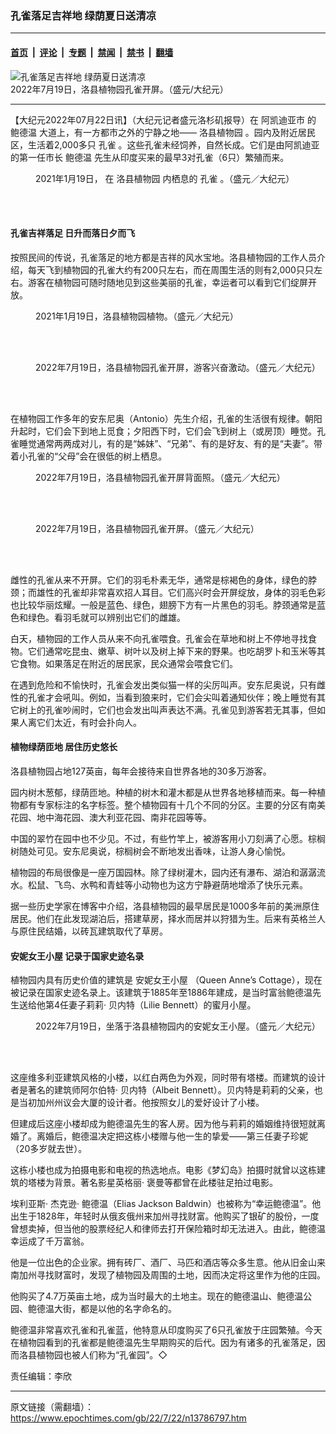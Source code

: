 ### 孔雀落足吉祥地 绿荫夏日送清凉

---

#### [首页](../../../..?n13786797) &nbsp;|&nbsp; [评论](../../../../../epoch-comment?n13786797) &nbsp;|&nbsp; [专题](../../../../../epoch-special?n13786797) &nbsp;|&nbsp; [禁闻](../../../../../epoch-news?n13786797) &nbsp;|&nbsp; [禁书](../../../../../books?n13786797) &nbsp;|&nbsp; [翻墙](https://github.com/gfw-breaker/nogfw/blob/master/README.md?n13786797)


<div><img alt="孔雀落足吉祥地 绿荫夏日送清凉" class="attachment-djy_600_400 size-djy_600_400 wp-post-image" src="https://i.epochtimes.com/assets/uploads/2022/07/id13786806-IMG_6129-e1658467076530.jpg"/>
<div class="caption">
 2022年7月19日，洛县植物园孔雀开屏。（盛元/大纪元）
</div></div><hr/><div class="post_content" id="artbody" itemprop="articleBody">
 <!-- article content begin -->
 <p>
  【大纪元2022年07月22日讯】（大纪元记者盛元洛杉矶报导）在
  <ok href="https://www.epochtimes.com/gb/tag/%E9%98%BF%E5%87%AF%E8%BF%AA%E4%BA%9A%E5%B8%82.html">
   阿凯迪亚市
  </ok>
  的
  <ok href="https://www.epochtimes.com/gb/tag/%E9%B2%8D%E5%BE%B7%E6%B8%A9.html">
   鲍德温
  </ok>
  大道上，有一方都市之外的宁静之地——
  <ok href="https://www.epochtimes.com/gb/tag/%E6%B4%9B%E5%8E%BF%E6%A4%8D%E7%89%A9%E5%9B%AD.html">
   洛县植物园
  </ok>
  。园内及附近居民区，生活着2,000多只
  <ok href="https://www.epochtimes.com/gb/tag/%E5%AD%94%E9%9B%80.html">
   孔雀
  </ok>
  。这些孔雀未经饲养，自然长成。它们是由阿凯迪亚的第一任市长
  <ok href="https://www.epochtimes.com/gb/tag/%E9%B2%8D%E5%BE%B7%E6%B8%A9.html">
   鲍德温
  </ok>
  先生从印度买来的最早3对孔雀（6只）繁殖而来。
 </p>
 <figure aria-describedby="caption-attachment-13786814" class="wp-caption aligncenter" id="attachment_13786814" style="width: 600px">
  <ok href="https://i.epochtimes.com/assets/uploads/2022/07/id13786814-IIMG-0111.png" target="_blank">
   <img alt="" class="size-large wp-image-13786814" src="https://i.epochtimes.com/assets/uploads/2022/07/id13786814-IIMG-0111-600x338.png"/>
  </ok>
  <br/><figcaption class="wp-caption-text" id="caption-attachment-13786814">
   2021年1月19日， 在
   <ok href="https://www.epochtimes.com/gb/tag/%E6%B4%9B%E5%8E%BF%E6%A4%8D%E7%89%A9%E5%9B%AD.html">
    洛县植物园
   </ok>
   内栖息的
   <ok href="https://www.epochtimes.com/gb/tag/%E5%AD%94%E9%9B%80.html">
    孔雀
   </ok>
   。（盛元／大纪元）
  </figcaption><br/>
 </figure><br/>
 <h4>
  孔雀吉祥落足 日升而落日夕而飞
 </h4>
 <p>
  按照民间的传说，孔雀落足的地方都是吉祥的风水宝地。洛县植物园的工作人员介绍，每天飞到植物园的孔雀大约有200只左右，而在周围生活的则有2,000只只左右。游客在植物园可随时随地见到这些美丽的孔雀，幸运者可以看到它们绽屏开放。
 </p>
 <figure aria-describedby="caption-attachment-13786818" class="wp-caption aligncenter" id="attachment_13786818" style="width: 600px">
  <ok href="https://i.epochtimes.com/assets/uploads/2022/07/id13786818-IMG_0690.jpg" target="_blank">
   <img alt="" class="size-large wp-image-13786818" src="https://i.epochtimes.com/assets/uploads/2022/07/id13786818-IMG_0690-600x450.jpg"/>
  </ok>
  <br/><figcaption class="wp-caption-text" id="caption-attachment-13786818">
   2021年1月19日，洛县植物园植物。（盛元／大纪元）
  </figcaption><br/>
 </figure><br/>
 <figure aria-describedby="caption-attachment-13786819" class="wp-caption aligncenter" id="attachment_13786819" style="width: 600px">
  <ok href="https://i.epochtimes.com/assets/uploads/2022/07/id13786819-IMG_6083.jpg" target="_blank">
   <img alt="" class="size-large wp-image-13786819" src="https://i.epochtimes.com/assets/uploads/2022/07/id13786819-IMG_6083-600x445.jpg"/>
  </ok>
  <br/><figcaption class="wp-caption-text" id="caption-attachment-13786819">
   2022年7月19日，洛县植物园孔雀开屏，游客兴奋激动。（盛元／大纪元）
  </figcaption><br/>
 </figure><br/>
 <p>
  在植物园工作多年的安东尼奥（Antonio）先生介绍，孔雀的生活很有规律。朝阳升起时，它们会下到地上觅食；夕阳西下时，它们会飞到树上（或房顶）睡觉。孔雀睡觉通常两两成对儿，有的是“姊妹”、“兄弟”、有的是好友、有的是“夫妻”。带着小孔雀的“父母”会在很低的树上栖息。
 </p>
 <figure aria-describedby="caption-attachment-13786821" class="wp-caption aligncenter" id="attachment_13786821" style="width: 600px">
  <ok href="https://i.epochtimes.com/assets/uploads/2022/07/id13786821-IMG_6108.jpg" target="_blank">
   <img alt="" class="size-large wp-image-13786821" src="https://i.epochtimes.com/assets/uploads/2022/07/id13786821-IMG_6108-600x450.jpg"/>
  </ok>
  <br/><figcaption class="wp-caption-text" id="caption-attachment-13786821">
   2022年7月19日，洛县植物园孔雀开屏背面照。（盛元／大纪元）
  </figcaption><br/>
 </figure><br/>
 <figure aria-describedby="caption-attachment-13786822" class="wp-caption aligncenter" id="attachment_13786822" style="width: 600px">
  <ok href="https://i.epochtimes.com/assets/uploads/2022/07/id13786822-IMG_6138.jpg" target="_blank">
   <img alt="" class="size-large wp-image-13786822" src="https://i.epochtimes.com/assets/uploads/2022/07/id13786822-IMG_6138-600x392.jpg"/>
  </ok>
  <br/><figcaption class="wp-caption-text" id="caption-attachment-13786822">
   2022年7月19日，洛县植物园孔雀开屏。（盛元／大纪元）
  </figcaption><br/>
 </figure><br/>
 <p>
  雌性的孔雀从来不开屏。它们的羽毛朴素无华，通常是棕褐色的身体，绿色的脖颈；而雄性的孔雀却非常喜欢招人耳目。它们高兴时会开屏绽放，身体的羽毛色彩也比较华丽炫耀。一般是蓝色、绿色，翅膀下方有一片黑色的羽毛。脖颈通常是蓝色和绿色。看羽毛就可以辨别出它们的雌雄。
 </p>
 <p>
  白天，植物园的工作人员从来不向孔雀喂食。孔雀会在草地和树上不停地寻找食物。它们通常吃昆虫、嫩草、树叶以及树上掉下来的野果。也吃胡罗卜和玉米等其它食物。如果落足在附近的居民家，民众通常会喂食它们。
 </p>
 <p>
  在遇到危险和不愉快时，孔雀会发出类似猫一样的尖厉叫声。安东尼奥说，只有雌性的孔雀才会吼叫。例如，当看到狼来时，它们会尖叫着通知伙伴；晚上睡觉有其它树上的孔雀吵闹时，它们也会发出叫声表达不满。孔雀见到游客若无其事，但如果人离它们太近，有时会扑向人。
 </p>
 <h4>
  植物绿荫匝地 居住历史悠长
 </h4>
 <p>
  洛县植物园占地127英亩，每年会接待来自世界各地的30多万游客。
 </p>
 <p>
  园内树木葱郁，绿荫匝地。种植的树木和灌木都是从世界各地移植而来。每一种植物都有专家标注的名字标签。整个植物园有十几个不同的分区。主要的分区有南美花园、地中海花园、澳大利亚花园、南非花园等等。
 </p>
 <p>
  中国的翠竹在园中也不少见。不过，有些竹竿上，被游客用小刀刻满了心愿。棕榈树随处可见。安东尼奥说，棕榈树会不断地发出香味，让游人身心愉悦。
 </p>
 <p>
  植物园的布局很像是一座万国园林。除了绿树灌木，园内还有瀑布、湖泊和潺潺流水。松鼠、飞鸟、水鸭和青蛙等小动物也为这方宁静避荫地增添了快乐元素。
 </p>
 <p>
  据一些历史学家在博客中介绍，洛县植物园的最早居民是1000多年前的美洲原住居民。他们在此发现湖泊后，搭建草房，择水而居并以狩猎为生。后来有英格兰人与原住民结婚，以砖瓦建筑取代了草房。
 </p>
 <h4>
  <ok href="https://www.epochtimes.com/gb/tag/%E5%AE%89%E5%A6%AE%E5%A5%B3%E7%8E%8B%E5%B0%8F%E5%B1%8B.html">
   安妮女王小屋
  </ok>
  记录于国家史迹名录
 </h4>
 <p>
  植物园内具有历史价值的建筑是
  <ok href="https://www.epochtimes.com/gb/tag/%E5%AE%89%E5%A6%AE%E5%A5%B3%E7%8E%8B%E5%B0%8F%E5%B1%8B.html">
   安妮女王小屋
  </ok>
  （Queen Anne’s Cottage），现在被记录在国家史迹名录上。该建筑于1885年至1886年建成，是当时富翁鲍德温先生送给他第4任妻子莉莉· 贝内特（Lilie Bennett）的蜜月小屋。
 </p>
 <figure aria-describedby="caption-attachment-13786823" class="wp-caption aligncenter" id="attachment_13786823" style="width: 600px">
  <ok href="https://i.epochtimes.com/assets/uploads/2022/07/id13786823-IMG_6154.jpg" target="_blank">
   <img alt="" class="size-large wp-image-13786823" src="https://i.epochtimes.com/assets/uploads/2022/07/id13786823-IMG_6154-600x357.jpg"/>
  </ok>
  <br/><figcaption class="wp-caption-text" id="caption-attachment-13786823">
   2022年7月19日，坐落于洛县植物园内的安妮女王小屋。（盛元／大纪元）
  </figcaption><br/>
 </figure><br/>
 <p>
  这座维多利亚建筑风格的小楼，以红白两色为外观，同时带有塔楼。而建筑的设计者是著名的建筑师阿尔伯特· 贝内特（Albeit Bennett）。贝内特是莉莉的父亲，也是当初加州州议会大厦的设计者。他按照女儿的爱好设计了小楼。
 </p>
 <p>
  但建成后这座小楼却成为鲍德温先生的客人房。因为他与莉莉的婚姻维持很短就离婚了。离婚后，鲍德温决定把这栋小楼赠与他一生的挚爱——第三任妻子珍妮（20多岁就去世）。
 </p>
 <p>
  这栋小楼也成为拍摄电影和电视的热选地点。电影《梦幻岛》拍摄时就曾以这栋建筑的塔楼为背景。著名影星英格丽· 褒曼等都曾在此楼驻足拍过电影。
 </p>
 <p>
  埃利亚斯· 杰克逊· 鲍德温（Elias Jackson Baldwin）也被称为“幸运鲍德温”。他出生于1828年，年轻时从俄亥俄州来加州寻找财富。他购买了银矿的股份，一度曾想卖掉，但当他的股票经纪人和律师去打开保险箱时却无法进入。由此，鲍德温幸运成了千万富翁。
 </p>
 <p>
  他是一位出色的企业家。拥有砖厂、酒厂、马匹和酒店等众多生意。他从旧金山来南加州寻找财富时，发现了植物园及周围的土地，因而决定将这里作为他的庄园。
 </p>
 <p>
  他购买了4.7万英亩土地，成为当时最大的土地主。现在的鲍德温山、鲍德温公园、鲍德温大街，都是以他的名字命名的。
 </p>
 <p>
  鲍德温非常喜欢孔雀和孔雀蓝，他特意从印度购买了6只孔雀放于庄园繁殖。今天在植物园看到的孔雀都是鲍德温先生早期购买的后代。因为有诸多的孔雀落足，因而洛县植物园也被人们称为“孔雀园”。◇
 </p>
 <p>
  责任编辑：李欣
 </p>
 <!-- article content end -->
 <div id="below_article_ad">
 </div>
</div>


---

原文链接（需翻墙）：https://www.epochtimes.com/gb/22/7/22/n13786797.htm